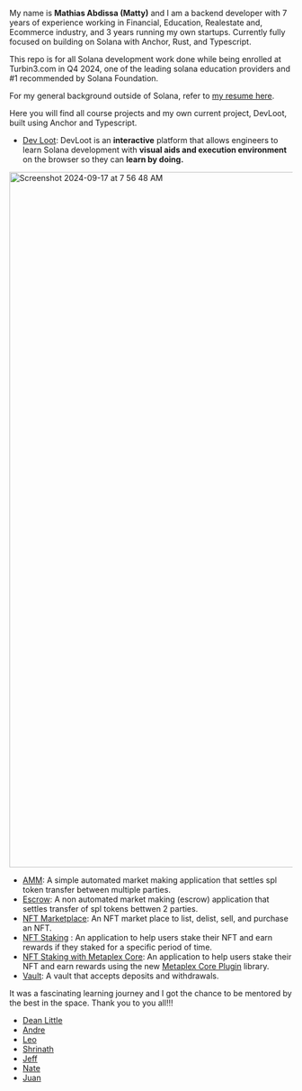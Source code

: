 My name is **Mathias Abdissa (Matty)** and I am a backend developer with 7 years of experience working in Financial, Education, Realestate and, Ecommerce industry, and 3 years running my own startups. Currently fully focused on building on Solana with Anchor, Rust, and Typescript.

This repo is for all Solana development work done while being enrolled at Turbin3.com in Q4 2024, one of the leading solana education providers and #1 recommended by Solana Foundation.

For my general background outside of Solana, refer to [my resume here](https://github.com/matiman).

Here you will find all course projects and my own current project, DevLoot, built using Anchor and Typescript.

- [Dev Loot](https://github.com/matiman/Q3T_Sol_Matty/tree/main/capstone_DevLoot): DevLoot is an **interactive** platform that allows engineers to learn Solana development with **visual aids and execution environment** on the browser so they can **learn by doing.**

<img width="1235" alt="Screenshot 2024-09-17 at 7 56 48 AM" src="https://github.com/user-attachments/assets/bdfbd7ae-6c2e-461a-8d21-42d77271e91b">

- [AMM](https://github.com/matiman/Q3T_Sol_Matty/tree/main/amm): A simple automated market making application that settles spl token transfer between multiple parties.
- [Escrow](https://github.com/matiman/Q3T_Sol_Matty/tree/main/anchor-escrow): A non automated market making (escrow) application that settles transfer of spl tokens bettwen 2 parties.
- [NFT Marketplace](https://github.com/matiman/Q3T_Sol_Matty/tree/main/anchor-marketplace): An NFT market place to list, delist, sell, and purchase an NFT.
- [NFT Staking](https://github.com/matiman/Q3T_Sol_Matty/tree/main/nft-staking) : An application to help users stake their NFT and earn rewards if they staked for a specific period of time.
- [NFT Staking with Metaplex Core](https://github.com/matiman/Q3T_Sol_Matty/tree/main/nft-staking-leo): An application to help users stake their NFT and earn rewards using the new [Metaplex Core Plugin](https://developers.metaplex.com/core/plugins) library.
- [Vault](https://github.com/matiman/Q3T_Sol_Matty/tree/main/anchor_vault_q3_2024): A vault that accepts deposits and withdrawals. 

It was a fascinating learning journey and I got the chance to be mentored by the best in the space. Thank you to you all!!!
 - [Dean Little](https://github.com/deanmlittle/)
 - [Andre](https://github.com/ASCorreia)
 - [Leo](https://github.com/L0STE)
 - [Shrinath](https://github.com/ShrinathNR/rust_learning)
 - [Jeff](https://x.com/japarjam)
 - [Nate](https://x.com/qubitn8)
 - [Juan](https://x.com/marchedev)

